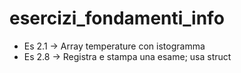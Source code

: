 # esercizi_fondamenti_info


* Es 2.1  ->  Array temperature con istogramma
* Es 2.8  ->  Registra e stampa una esame; usa struct
